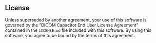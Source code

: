 ## License

Unless superseded by another agreement, your use of this software is governed by the "DICOM Capacitor End User License 
Agreement" contained in the  `LICENSE.md` file included with this software.  By using this software, you agree to be 
bound by the terms of this agreement.

